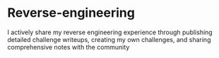 # Reverse-engineering


I actively share my reverse engineering experience through publishing detailed challenge writeups, creating my own challenges, and sharing comprehensive notes with the community
